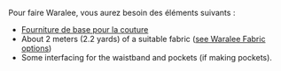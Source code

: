 
Pour faire Waralee, vous aurez besoin des éléments suivants :

  - [Fourniture de base pour la couture](/docs/sewing/basic-sewing-supplies)
  - About 2 meters (2.2 yards) of a suitable fabric ([see Waralee Fabric options](/docs/patterns/waralee/fabric/))
  - Some interfacing for the waistband and pockets (if making pockets).
